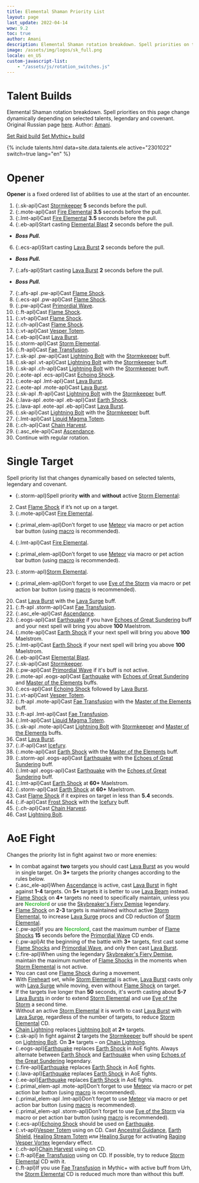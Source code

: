 ```yaml
---
title: Elemental Shaman Priority List
layout: page
last_update: 2022-04-14
wow: 9.2
toc: true
author: Amani
description: Elemental Shaman rotation breakdown. Spell priorities on this page change dynamically depending on selected talents, legendary and covenant. Author – Amani. 
image: /assets/img/logos/sk_full.png
locale: en_US
custom-javascript-list:
    - "/assets/js/rotation_switches.js"
---
```


# Talent Builds

Elemental Shaman rotation breakdown. Spell priorities on this page change dynamically depending on selected talents, legendary and covenant. Original Russian page [here](https://stormkeeper.ru/ele/rotation.html). Author: [Amani](https://www.twitch.tv/amanizandalari).

<div class="container">
  <div class="row">
    <div class="col text-center">
      <a href="/ele/rotation.html" id="raid_build_ele" button="button" class="btn btn-outline-primary guide-btn">Set Raid build</a>
      <a href="/ele/rotation.html" id="mplus_build_ele" button="button" class="btn btn-outline-primary guide-btn">Set Mythic+ build</a>
    </div>
  </div>
</div>

<p></p>

{% include talents.html data=site.data.talents.ele active="2301022" switch=true lang="en" %}

# Opener

**Opener** is a fixed ordered list of abilities to use at the start of an encounter.

1. {:.sk-apl}Cast [Stormkeeper](https://www.wowhead.com/spell=191634) **5** seconds before the pull.
3. {:.mote-apl}Cast [Fire Elemental](https://www.wowhead.com/spell=198067) **3.5** seconds before the pull.
3. {:.lmt-apl}Cast [Fire Elemental](https://www.wowhead.com/spell=198067) **3.5** seconds before the pull.
5. {:.eb-apl}Start casting [Elemental Blast](https://www.wowhead.com/spell=117014) **2** seconds before the pull.
  * ***Boss Pull.***
6. {:.ecs-apl}Start casting [Lava Burst](https://www.wowhead.com/spell=51505) **2** seconds before the pull.
  * ***Boss Pull.***
7. {:.afs-apl}Start casting [Lava Burst](https://www.wowhead.com/spell=51505) **2** seconds before the pull.
  * ***Boss Pull.***
7. {:.afs-apl .pw-apl}Cast [Flame Shock](https://www.wowhead.com/spell=188389).
7. {:.ecs-apl .pw-apl}Cast [Flame Shock](https://www.wowhead.com/spell=188389).
5. {:.pw-apl}Cast [Primordial Wave](https://www.wowhead.com/spell=326059).
5. {:.ft-apl}Cast [Flame Shock](https://www.wowhead.com/spell=188389). 
5. {:.vt-apl}Cast [Flame Shock](https://www.wowhead.com/spell=188389). 
5. {:.ch-apl}Cast [Flame Shock](https://www.wowhead.com/spell=188389). 
1. {:.vt-apl}Cast [Vesper Totem](https://www.wowhead.com/spell=324386).
7. {:.eb-apl}Cast [Lava Burst](https://www.wowhead.com/spell=51505).
9. {:.storm-apl}Cast [Storm Elemental](https://www.wowhead.com/spell=192249).
8. {:.ft-apl}Cast [Fae Transfusion](https://www.wowhead.com/spell=328923).
10. {:.sk-apl .pw-apl}Cast [Lightning Bolt](https://www.wowhead.com/spell=188196) with the [Stormkeeper](https://www.wowhead.com/spell=191634) buff.
11. {:.sk-apl .vt-apl}Cast [Lightning Bolt](https://www.wowhead.com/spell=188196) with the [Stormkeeper](https://www.wowhead.com/spell=191634) buff.
12. {:.sk-apl .ch-apl}Cast [Lightning Bolt](https://www.wowhead.com/spell=188196) with the [Stormkeeper](https://www.wowhead.com/spell=191634) buff.
13. {:.eote-apl .ecs-apl}Cast [Echoing Shock](https://www.wowhead.com/spell=320125).
14. {:.eote-apl .lmt-apl}Cast [Lava Burst](https://www.wowhead.com/spell=51505).
15. {:.eote-apl .mote-apl}Cast [Lava Burst](https://www.wowhead.com/spell=51505).
16. {:.sk-apl .ft-apl}Cast [Lightning Bolt](https://www.wowhead.com/spell=188196) with the [Stormkeeper](https://www.wowhead.com/spell=191634) buff.
17. {:.lava-apl .eote-apl .eb-apl}Cast [Earth Shock](https://www.wowhead.com/spell=8042).
18. {:.lava-apl .eote-apl .eb-apl}Cast [Lava Burst](https://www.wowhead.com/spell=51505).
19. {:.sk-apl}Cast [Lightning Bolt](https://www.wowhead.com/spell=188196) with the [Stormkeeper](https://www.wowhead.com/spell=191634) buff. 
26. {:.lmt-apl}Cast [Liquid Magma Totem](https://www.wowhead.com/spell=192222).
27. {:.ch-apl}Cast [Chain Harvest](https://www.wowhead.com/spell=320674).
28. {:.asc_ele-apl}Cast [Ascendance](https://www.wowhead.com/spell=114050).
29. Continue with regular rotation.


# Single Target 

Spell priority list that changes dynamically based on selected talents, legendary and covenant.

* {:.storm-apl}Spell priority **with** and **without** active [Storm Elemental](https://www.wowhead.com/spell=192249):

2. Cast [Flame Shock](https://www.wowhead.com/spell=188389) if it’s not up on a target.
3. {:.mote-apl}Cast [Fire Elemental](https://www.wowhead.com/spell=198067).
  * {:.primal_elem-apl}Don’t forget to use [Meteor](https://www.wowhead.com/spell=117588) via macro or pet action bar button (using [macro](https://stormearthandlava.com/guide/general/faq.html) is recommended).
4. {:.lmt-apl}Cast [Fire Elemental](https://www.wowhead.com/spell=198067).
  * {:.primal_elem-apl}Don’t forget to use [Meteor](https://www.wowhead.com/spell=117588) via macro or pet action bar button (using [macro](https://stormearthandlava.com/guide/general/faq.html) is recommended).
23. {:.storm-apl}[Storm Elemental](https://www.wowhead.com/spell=192249).
  * {:.primal_elem-apl}Don’t forget to use [Eye of the Storm](https://www.wowhead.com/spell=157375) via macro or pet action bar button (using [macro](https://stormearthandlava.com/guide/general/faq.html) is recommended).
20. Cast [Lava Burst](https://www.wowhead.com/spell=51505) with the [Lava Surge](https://www.wowhead.com/spell=77756) buff.
21. {:.ft-apl .storm-apl}Cast [Fae Transfusion](https://www.wowhead.com/spell=328923).
24. {:.asc_ele-apl}Cast [Ascendance](https://www.wowhead.com/spell=114050).
25. {:.eogs-apl}Cast [Earthquake](https://www.wowhead.com/spell=61882) if you have [Echoes of Great Sundering](https://www.wowhead.com/spell=336215) buff and your next spell will bring you above **100** Maelstrom.
29. {:.mote-apl}Cast [Earth Shock](https://www.wowhead.com/spell=8042) if your next spell will bring you above **100** Maelstrom.
29. {:.lmt-apl}Cast [Earth Shock](https://www.wowhead.com/spell=8042) if your next spell will bring you above **100** Maelstrom.
15. {:.eb-apl}Cast [Elemental Blast](https://www.wowhead.com/spell=117014).
16. {:.sk-apl}Cast [Stormkeeper](https://www.wowhead.com/spell=191634).
17. {:.pw-apl}Cast [Primordial Wave](https://www.wowhead.com/spell=326059) if it's buff is not active.
37. {:.mote-apl .eogs-apl}Cast [Earthquake](https://www.wowhead.com/spell=61882) with [Echoes of Great Sundering](https://www.wowhead.com/spell=336215) and [Master of the Elements](https://www.wowhead.com/spell=16166) buffs.
26. {:.ecs-apl}Cast [Echoing Shock](https://www.wowhead.com/spell=320125) followed by [Lava Burst](https://www.wowhead.com/spell=51505).
38. {:.vt-apl}Cast [Vesper Totem](https://www.wowhead.com/spell=324386).
39. {:.ft-apl .mote-apl}Cast [Fae Transfusion](https://www.wowhead.com/spell=328923) with the [Master of the Elements](https://www.wowhead.com/spell=16166) buff.
40. {:.ft-apl .lmt-apl}Cast [Fae Transfusion](https://www.wowhead.com/spell=328923).
41. {:.lmt-apl}Cast [Liquid Magma Totem](https://www.wowhead.com/spell=192222).
42. {:.sk-apl .mote-apl}Cast [Lightning Bolt](https://www.wowhead.com/spell=188196) with [Stormkeeper](https://www.wowhead.com/spell=191634) and [Master of the Elements](https://www.wowhead.com/spell=16166) buffs.
43. Cast [Lava Burst](https://www.wowhead.com/spell=51505).
43. {:.if-apl}Cast [Icefury](https://www.wowhead.com/spell=210714).
44. {:.mote-apl}Cast [Earth Shock](https://www.wowhead.com/spell=8042) with the [Master of the Elements](https://www.wowhead.com/spell=16166) buff.
49. {:.storm-apl .eogs-apl}Cast [Earthquake](https://www.wowhead.com/spell=61882) with the [Echoes of Great Sundering](https://www.wowhead.com/spell=336215) buff.
50. {:.lmt-apl .eogs-apl}Cast [Earthquake](https://www.wowhead.com/spell=61882) with the [Echoes of Great Sundering](https://www.wowhead.com/spell=336215) buff.
52. {:.lmt-apl}Cast [Earth Shock](https://www.wowhead.com/spell=8042) at **60+** Maelstrom.
29. {:.storm-apl}Cast [Earth Shock](https://www.wowhead.com/spell=8042) at **60+** Maelstrom.
48. Cast [Flame Shock](https://www.wowhead.com/spell=188389) if it expires on target in less than **5.4** seconds.
53. {:.if-apl}Cast [Frost Shock](https://www.wowhead.com/spell=196840) with the [Icefury](https://www.wowhead.com/spell=210714) buff.
54. {:.ch-apl}Cast [Chain Harvest](https://www.wowhead.com/spell=320674).
57. Cast [Lightning Bolt](https://www.wowhead.com/spell=188196).

# AoE Fight

Changes the priority list in fight against two or more enemies:

* In combat against **two** targets you should cast [Lava Burst](https://www.wowhead.com/spell=51505) as you would in single target. On **3+** targets the priority changes according to the rules below.
* {:.asc_ele-apl}When [Ascendance](https://www.wowhead.com/spell=114050/) is active, cast [Lava Burst](https://www.wowhead.com/spell=51505) in fight against **1-4** targets. On **5+** targets it is better to use [Lava Beam](https://www.wowhead.com/spell=114074) instead.
* [Flame Shock](https://www.wowhead.com/spell=188389) on **4+** targets no need to specifically maintain, unless you are <span style="color:#40bf40;font-size:1em;">**Necrolord**</span> or use the [Skybreaker's Fiery Demise](https://www.wowhead.com/spell=336734/) legendary.
* [Flame Shock](https://www.wowhead.com/spell=188389) on **2-3** targets is maintained without active [Storm Elemental](https://www.wowhead.com/spell=192249/), to increase [Lava Surge](https://www.wowhead.com/spell=77756) procs and CD reduction of [Storm Elemental](https://www.wowhead.com/spell=192249/).
* {:.pw-apl}If you are <span style="color:#40bf40;font-size:1em;">**Necrolord**</span>, cast the maximum number of [Flame Shocks](https://www.wowhead.com/spell=188389) **15** seconds before the [Primordial Wave](https://www.wowhead.com/spell=326059) CD ends.
* {:.pw-apl}At the beginning of the battle with **3+** targets, first cast some [Flame Shocks](https://www.wowhead.com/spell=188389) and [Primordial Wave](https://www.wowhead.com/spell=326059), and only then cast [Lava Burst](https://www.wowhead.com/spell=51505).
* {:.fire-apl}When using the legendary [Skybreaker's Fiery Demise](https://www.wowhead.com/spell=336734/), maintain the maximum number of [Flame Shocks](https://www.wowhead.com/spell=188389) in the moments when [Storm Elemental](https://www.wowhead.com/spell=192249/) is not active.
* You can cast one [Flame Shock](https://www.wowhead.com/spell=188389) during a movement.
* With [Fireheart](https://www.wowhead.com/spell=364472) set, while [Storm Elemental](https://www.wowhead.com/spell=192249/) is active, [Lava Burst](https://www.wowhead.com/spell=51505) casts only with [Lava Surge](https://www.wowhead.com/spell=77756) while moving, even without [Flame Shock](https://www.wowhead.com/spell=188389) on target.
* If the targets live longer than **50** seconds, it's worth casting about **5-7** [Lava Bursts](https://www.wowhead.com/spell=51505) in order to extend [Storm Elemental](https://www.wowhead.com/spell=192249/) and use [Eye of the Storm](https://www.wowhead.com/spell=157375) a second time.
* Without an active [Storm Elemental](https://www.wowhead.com/spell=192249/) it is worth to cast [Lava Burst](https://www.wowhead.com/spell=51505) with [Lava Surge](https://www.wowhead.com/spell=77756), regardless of the number of targets, to reduce [Storm Elemental](https://www.wowhead.com/spell=192249/) CD.
* [Chain Lightning](https://www.wowhead.com/spell=188443) replaces [Lightning bolt](https://www.wowhead.com/spell=188196) at **2+** targets.
* {:.sk-apl} In fight against **2** targets the [Stormkeeper](https://www.wowhead.com/spell=191634) buff should be spent on [Lightning Bolt](https://www.wowhead.com/spell=188196). On **3+** targets – on [Chain Lightning](https://www.wowhead.com/spell=188443).
* {:.eogs-apl}[Earthquake](https://www.wowhead.com/spell=61882) replaces [Earth Shock](https://www.wowhead.com/spell=8042) in AoE fights. Always alternate between [Earth Shock](https://www.wowhead.com/spell=8042) and [Earthquake](https://www.wowhead.com/spell=61882) when using [Echoes of the Great Sundering](https://www.wowhead.com/spell=336215) legendary.
* {:.fire-apl}[Earthquake](https://www.wowhead.com/spell=61882) replaces [Earth Shock](https://www.wowhead.com/spell=8042) in AoE fights.
* {:.lava-apl}[Earthquake](https://www.wowhead.com/spell=61882) replaces [Earth Shock](https://www.wowhead.com/spell=8042) in AoE fights.
* {:.ee-apl}[Earthquake](https://www.wowhead.com/spell=61882) replaces [Earth Shock](https://www.wowhead.com/spell=8042) in AoE fights.
* {:.primal_elem-apl .mote-apl}Don’t forget to use [Meteor](https://www.wowhead.com/spell=117588) via macro or pet action bar button (using [macro](https://stormearthandlava.com/guide/general/faq.html) is recommended).
* {:.primal_elem-apl .lmt-apl}Don’t forget to use [Meteor](https://www.wowhead.com/spell=117588) via macro or pet action bar button (using [macro](https://stormearthandlava.com/guide/general/faq.html) is recommended).
* {:.primal_elem-apl .storm-apl}Don’t forget to use [Eye of the Storm](https://www.wowhead.com/spell=157375) via macro or pet action bar button (using [macro](https://stormearthandlava.com/guide/general/faq.html) is recommended).
* {:.ecs-apl}[Echoing Shock](https://ru.wowhead.com/spell=320125) should be used on  [Earthquake](https://www.wowhead.com/spell=61882).
* {:.vt-apl}[Vesper Totem](https://www.wowhead.com/spell=324386) using on CD. Cast [Ancestral Guidance](https://www.wowhead.com/spell=108281), [Earth Shield](https://www.wowhead.com/spell=974), [Healing Stream Totem](https://www.wowhead.com/spell=5394) или [Healing Surge](https://www.wowhead.com/spell=8004) for activating [Raging Vesper Vortex](https://www.wowhead.com/spell=356789) legendary effect.
* {:.ch-apl}[Chain Harvest](https://www.wowhead.com/spell=320674) using on CD.
* {:.ft-apl}[Fae Transfusion](https://www.wowhead.com/spell=328923) using on CD. If possible, try to reduce  [Storm Elemental](https://www.wowhead.com/spell=192249/) CD with it.
* {:.ft-apl}If you use [Fae Transfusion](https://www.wowhead.com/spell=328923) in Mythic+ with active buff from Urh, the [Storm Elemental](https://www.wowhead.com/spell=192249/) CD is reduced much more than without this buff. 

